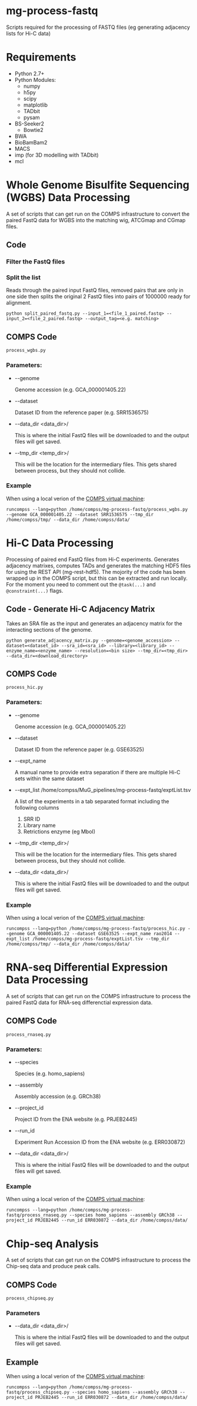 # mg-process-fastq
Scripts required for the processing of FASTQ files (eg generating adjacency lists for Hi-C data)

# Requirements
- Python 2.7+
- Python Modules:
  - numpy
  - h5py
  - scipy
  - matplotlib
  - TADbit
  - pysam
- BS-Seeker2
  - Bowtie2
- BWA
- BioBamBam2
- MACS
- imp (for 3D modelling with TADbit)
- mcl


# Whole Genome Bisulfite Sequencing (WGBS) Data Processing
A set of scripts that can get run on the COMPS infrastructure to convert the paired FastQ data for WGBS into the matching wig, ATCGmap and CGmap files.

## Code
### Filter the FastQ files

### Split the list
Reads through the paired input FastQ files, removed pairs that are only in one side then splits the original 2 FastQ files into pairs of 1000000 ready for alignment.

```
python split_paired_fastq.py --input_1=<file_1_paired.fastq> --input_2=<file_2_paired.fastq> --output_tag=<e.g. matching>
```

## COMPS Code
`process_wgbs.py`

### Parameters:
* --genome

   Genome accession (e.g. GCA_000001405.22)
* --dataset

   Dataset ID from the reference paper (e.g. SRR1536575)
* --data_dir \<data_dir\>/

   This is where the initial FastQ files will be downloaded to and the output files will get saved.
* --tmp_dir \<temp_dir\>/

   This will be the location for the intermediary files. This gets shared between process, but they should not collide.

### Example
When using a local verion of the [COMPS virtual machine](http://www.bsc.es/computer-sciences/grid-computing/comp-superscalar/downloads-and-documentation):
```
runcompss --lang=python /home/compss/mg-process-fastq/process_wgbs.py --genome GCA_000001405.22 --dataset SRR1536575 --tmp_dir /home/compss/tmp/ --data_dir /home/compss/data/
```

# Hi-C Data Processing
Processing of paired end FastQ files from Hi-C experiments. Generates adjacency matrixes, computes TADs and generates the matching HDF5 files for using the REST API (mg-rest-hdf5). The mojority of the code has been wrapped up in the COMPS script, but this can be extracted and run locally. For the moment you need to comment out the `@task(...)` and `@constraint(...)` flags.

## Code - Generate Hi-C Adjacency Matrix
Takes an SRA file as the input and generates an adjacency matrix for the interacting sections of the genome.
```
python generate_adjacency_matrix.py --genome=<genome_accession> --dataset=<dataset_id> --sra_id=<sra_id> --library=<library_id> --enzyme_name=<enzyme_name> --resolution=<bin size> --tmp_dir=<tmp_dir> --data_dir=<download_directory>
```

## COMPS Code
`process_hic.py`

### Parameters:
* --genome

   Genome accession (e.g. GCA_000001405.22)
* --dataset

   Dataset ID from the reference paper (e.g. GSE63525)
* --expt_name

   A manual name to provide extra separation if there are multiple Hi-C sets within the same dataset
* --expt_list /home/compss/MuG_pipelines/mg-process-fastq/exptList.tsv

   A list of the experiments in a tab separated format including the following columns

   1. SRR ID
   2. Library name
   3. Retrictions enzyme (eg MboI)
* --tmp_dir \<temp_dir\>/

   This will be the location for the intermediary files. This gets shared between process, but they should not collide.
* --data_dir \<data_dir\>/

   This is where the initial FastQ files will be downloaded to and the output files will get saved.

### Example
When using a local verion of the [COMPS virtual machine](http://www.bsc.es/computer-sciences/grid-computing/comp-superscalar/downloads-and-documentation):
```
runcompss --lang=python /home/compss/mg-process-fastq/process_hic.py --genome GCA_000001405.22 --dataset GSE63525 --expt_name rao2014 --expt_list /home/compss/mg-process-fastq/exptList.tsv --tmp_dir /home/compss/tmp/ --data_dir /home/compss/data/
```


# RNA-seq Differential Expression Data Processing
A set of scripts that can get run on the COMPS infrastructure to process the paired FastQ data for RNA-seq differenctial expression data.

## COMPS Code
`process_rnaseq.py`

### Parameters:
* --species

   Species (e.g. homo_sapiens)
* --assembly

   Assembly accession (e.g. GRCh38)
* --project_id

   Project ID from the ENA website (e.g. PRJEB2445)
* --run_id

   Experiment Run Accession ID from the ENA website (e.g. ERR030872)
* --data_dir \<data_dir\>/

   This is where the initial FastQ files will be downloaded to and the output files will get saved.

### Example
When using a local verion of the [COMPS virtual machine](http://www.bsc.es/computer-sciences/grid-computing/comp-superscalar/downloads-and-documentation):
```
runcompss --lang=python /home/compss/mg-process-fastq/process_rnaseq.py --species homo_sapiens --assembly GRCh38 --project_id PRJEB2445 --run_id ERR030872 --data_dir /home/compss/data/
```


# Chip-seq Analysis
A set of scripts that can get run on the COMPS infrastructure to process the Chip-seq data and produce peak calls.

## COMPS Code
`process_chipseq.py`

### Parameters
* --data_dir \<data_dir\>/

   This is where the initial FastQ files will be downloaded to and the output files will get saved.

## Example
When using a local verion of the [COMPS virtual machine](http://www.bsc.es/computer-sciences/grid-computing/comp-superscalar/downloads-and-documentation):
```
runcompss --lang=python /home/compss/mg-process-fastq/process_chipseq.py --species homo_sapiens --assembly GRCh38 --project_id PRJEB2445 --run_id ERR030872 --data_dir /home/compss/data/
```



